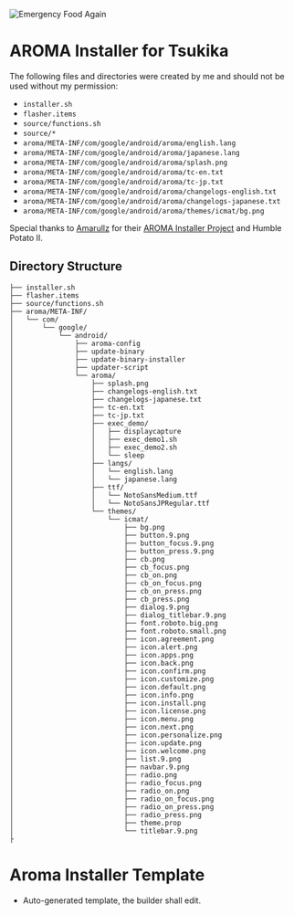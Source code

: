 ![Emergency Food Again](https://github.com/bocchi-the-dev/banners/blob/main/explore01.png?raw=true)

# AROMA Installer for Tsukika

The following files and directories were created by me and should not be used without my permission:

- `installer.sh`
- `flasher.items`
- `source/functions.sh`
- `source/*`
- `aroma/META-INF/com/google/android/aroma/english.lang`
- `aroma/META-INF/com/google/android/aroma/japanese.lang`
- `aroma/META-INF/com/google/android/aroma/splash.png`
- `aroma/META-INF/com/google/android/aroma/tc-en.txt`
- `aroma/META-INF/com/google/android/aroma/tc-jp.txt`
- `aroma/META-INF/com/google/android/aroma/changelogs-english.txt`
- `aroma/META-INF/com/google/android/aroma/changelogs-japanese.txt`
- `aroma/META-INF/com/google/android/aroma/themes/icmat/bg.png`

Special thanks to [Amarullz](https://github.com/amarullz/) for their [AROMA Installer Project](https://github.com/amarullz/AROMA-Installer/) and Humble Potato II.

## Directory Structure
```
├── installer.sh
├── flasher.items
├── source/functions.sh
├── aroma/META-INF/
│   └── com/
│       └── google/
│           └── android/
│               ├── aroma-config
│               ├── update-binary
│               ├── update-binary-installer
│               ├── updater-script
│               └── aroma/
│                   ├── splash.png
│                   ├── changelogs-english.txt
│                   ├── changelogs-japanese.txt
│                   ├── tc-en.txt
│                   ├── tc-jp.txt
│                   ├── exec_demo/
│                   │   ├── displaycapture
│                   │   ├── exec_demo1.sh
│                   │   ├── exec_demo2.sh
│                   │   └── sleep
│                   ├── langs/
│                   │   └── english.lang
│                   │   └── japanese.lang
│                   ├── ttf/
│                   │   └── NotoSansMedium.ttf
│                   │   └── NotoSansJPRegular.ttf
│                   └── themes/
│                       └── icmat/
│                           ├── bg.png
│                           ├── button.9.png
│                           ├── button_focus.9.png
│                           ├── button_press.9.png
│                           ├── cb.png
│                           ├── cb_focus.png
│                           ├── cb_on.png
│                           ├── cb_on_focus.png
│                           ├── cb_on_press.png
│                           ├── cb_press.png
│                           ├── dialog.9.png
│                           ├── dialog_titlebar.9.png
│                           ├── font.roboto.big.png
│                           ├── font.roboto.small.png
│                           ├── icon.agreement.png
│                           ├── icon.alert.png
│                           ├── icon.apps.png
│                           ├── icon.back.png
│                           ├── icon.confirm.png
│                           ├── icon.customize.png
│                           ├── icon.default.png
│                           ├── icon.info.png
│                           ├── icon.install.png
│                           ├── icon.license.png
│                           ├── icon.menu.png
│                           ├── icon.next.png
│                           ├── icon.personalize.png
│                           ├── icon.update.png
│                           ├── icon.welcome.png
│                           ├── list.9.png
│                           ├── navbar.9.png
│                           ├── radio.png
│                           ├── radio_focus.png
│                           ├── radio_on.png
│                           ├── radio_on_focus.png
│                           ├── radio_on_press.png
│                           ├── radio_press.png
│                           ├── theme.prop
│                           └── titlebar.9.png
├
```

# Aroma Installer Template
- Auto-generated template, the builder shall edit.
